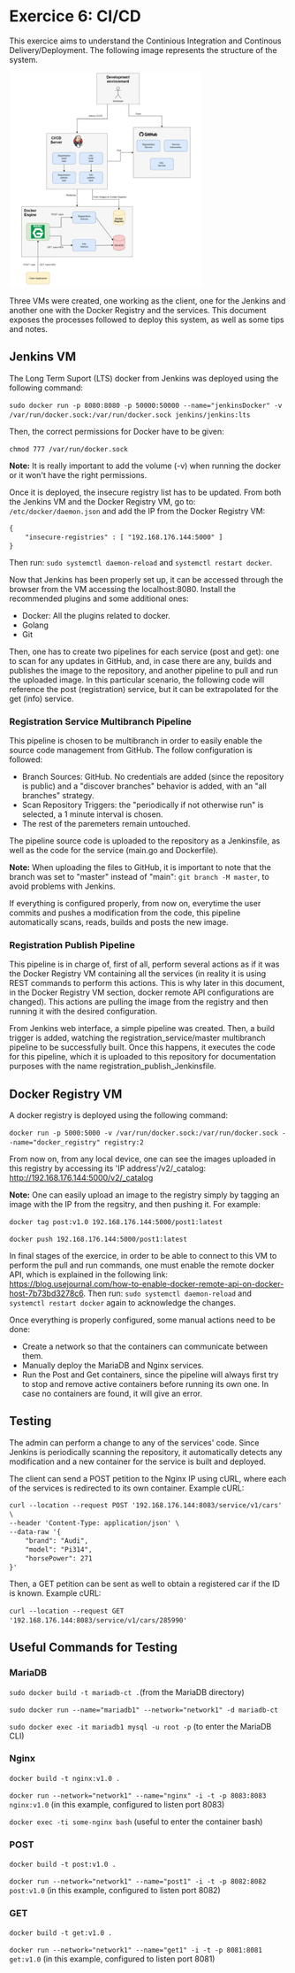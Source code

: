 # Exercice 6: CI/CD

This exercice aims to understand the Continious Integration and Continous Delivery/Deployment. The following image represents the structure of the system. 

<img src="exercice6-diagram.jpg" alt="scheme" width="350"/>

Three VMs were created, one working as the client, one for the Jenkins and another one with the Docker Registry and the services. This document exposes the processes followed to deploy this system, as well as some tips and notes. 

## Jenkins VM
The Long Term Suport (LTS) docker from Jenkins was deployed using the following command: 

`sudo docker run -p 8080:8080 -p 50000:50000 --name="jenkinsDocker" -v /var/run/docker.sock:/var/run/docker.sock jenkins/jenkins:lts`

Then, the correct permissions for Docker have to be given: 

`chmod 777 /var/run/docker.sock`

**Note:** It is really important to add the volume (-v) when running the docker or it won't have the right permissions. 

Once it is deployed, the insecure registry list has to be updated. From both the Jenkins VM and the Docker Registry VM, go to: `/etc/docker/daemon.json` and add the IP from the Docker Registry VM: 
```
{
    "insecure-registries" : [ "192.168.176.144:5000" ]
}
```

Then run: `sudo systemctl daemon-reload` and `systemctl restart docker`. 

Now that Jenkins has been properly set up, it can be accessed through the browser from the VM accessing the localhost:8080. Install the recommended plugins and some additional ones: 
* Docker: All the plugins related to docker.
* Golang
* Git

Then, one has to create two pipelines for each service (post and get): one to scan for any updates in GitHub, and, in case there are any, builds and publishes the image to the repository, and another pipeline to pull and run the uploaded image. In this particular scenario, the following code will reference the post (registration) service, but it can be extrapolated for the get (info) service. 

### Registration Service Multibranch Pipeline
This pipeline is chosen to be multibranch in order to easily enable the source code management from GitHub. The follow configuration is followed:
* Branch Sources: GitHub. No credentials are added (since the repository is public) and a "discover branches" behavior is added, with an "all branches" strategy. 
* Scan Repository Triggers: the "periodically if not otherwise run" is selected, a 1 minute interval is chosen. 
* The rest of the paremeters remain untouched. 

The pipeline source code is uploaded to the repository as a Jenkinsfile, as well as the code for the service (main.go and Dockerfile). 

**Note:** When uploading the files to GitHub, it is important to note that the branch was set to "master" instead of "main": `git branch -M master`, to avoid problems with Jenkins. 

If everything is configured properly, from now on, everytime the user commits and pushes a modification from the code, this pipeline automatically scans, reads, builds and posts the new image. 

### Registration Publish Pipeline
This pipeline is in charge of, first of all, perform several actions as if it was the Docker Registry VM containing all the services (in reality it is using REST commands to perform this actions. This is why later in this document, in the Docker Registry VM section, docker remote API configurations are changed). This actions are pulling the image from the registry and then running it with the desired configuration. 

From Jenkins web interface, a simple pipeline was created. Then, a build trigger is added, watching the registration_service/master multibranch pipeline to be successfully built. Once this happens, it executes the code for this pipeline, which it is uploaded to this repository for documentation purposes with the name registration_publish_Jenkinsfile. 

## Docker Registry VM
A docker registry is deployed using the following command: 

`docker run -p 5000:5000 -v /var/run/docker.sock:/var/run/docker.sock --name="docker_registry" registry:2`

From now on, from any local device, one can see the images uploaded in this registry by accessing its 'IP address'/v2/_catalog: 
http://192.168.176.144:5000/v2/_catalog

**Note:** One can easily upload an image to the registry simply by tagging an image with the IP from the regsitry, and then pushing it. For example: 

`docker tag post:v1.0 192.168.176.144:5000/post1:latest`

`docker push 192.168.176.144:5000/post1:latest`

In final stages of the exercice, in order to be able to connect to this VM to perform the pull and run commands, one must enable the remote docker API, which is explained in the following link: https://blog.usejournal.com/how-to-enable-docker-remote-api-on-docker-host-7b73bd3278c6. Then run: `sudo systemctl daemon-reload` and `systemctl restart docker` again to acknowledge the changes.

Once everything is properly configured, some manual actions need to be done:
* Create a network so that the containers can communicate between them.
* Manually deploy the MariaDB and Nginx services.
* Run the Post and Get containers, since the pipeline will always first try to stop and remove active containers before running its own one. In case no containers are found, it will give an error. 

## Testing
The admin can perform a change to any of the services' code. Since Jenkins is periodically scanning the repository, it automatically detects any modification and a new container for the service is built and deployed. 

The client can send a POST petition to the Nginx IP using cURL, where each of the services is redirected to its own container. Example cURL: 
```
curl --location --request POST '192.168.176.144:8083/service/v1/cars' \
--header 'Content-Type: application/json' \
--data-raw '{
    "brand": "Audi",
    "model": "Pi314",
    "horsePower": 271
}'
```

Then, a GET petition can be sent as well to obtain a registered car if the ID is known. Example cURL:

`curl --location --request GET '192.168.176.144:8083/service/v1/cars/285990'`

## Useful Commands for Testing
### MariaDB
`sudo docker build -t mariadb-ct .`(from the MariaDB directory)

`sudo docker run --name="mariadb1" --network="network1" -d mariadb-ct`

`sudo docker exec -it mariadb1 mysql -u root -p` (to enter the MariaDB CLI)

### Nginx
`docker build -t nginx:v1.0 .`

`docker run --network="network1" --name="nginx" -i -t -p 8083:8083 nginx:v1.0` (in this example, configured to listen port 8083)

`docker exec -ti some-nginx bash` (useful to enter the container bash)

### POST 
`docker build -t post:v1.0 .`

`docker run --network="network1" --name="post1" -i -t -p 8082:8082 post:v1.0` (in this example, configured to listen port 8082)

### GET 
`docker build -t get:v1.0 .`

`docker run --network="network1" --name="get1" -i -t -p 8081:8081 get:v1.0` (in this example, configured to listen port 8081)



